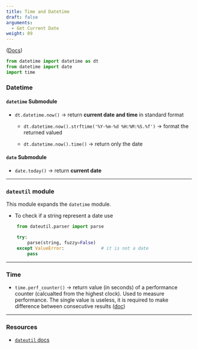 ```yaml
---
title: Time and Datetime
draft: false
arguments:
  - Get Current Date
weight: 09
---
```


([Docs](https://docs.python.org/3/library/datetime.html))

```py
from datetime import datetime as dt
from datetime import date
import time
```

### Datetime

#### `datetime` Submodule

- `dt.datetime.now()` &rarr; return **current date and time** in standard format
    
    - `dt.datetime.now().strftime('%Y-%m-%d %H:%M:%S.%f')` &rarr; format the returned valued

    - `dt.datetime.now().time()` &rarr; return only the date

#### `date` Submodule

- `date.today()` &rarr; return **current date**

* * *

### `dateutil` module

This module expands the `datetime` module.

- To check if a string represent a date use

```py
    from dateutil.parser import parse

    try:
        parse(string, fuzzy=False)
    except ValueError:              # it is not a date
        pass
```

* * *

### Time

- `time.perf_counter()` &rarr; return value (in seconds) of a performance counter (calcualted from the highest clock). Used to measure performance. The single value is useless, it is required to make difference between consecutive results ([doc](https://docs.python.org/3/library/time.html#time.perf_counter))

* * *

### Resources

- [`dateutil` docs](https://dateutil.readthedocs.io/en/stable/)
